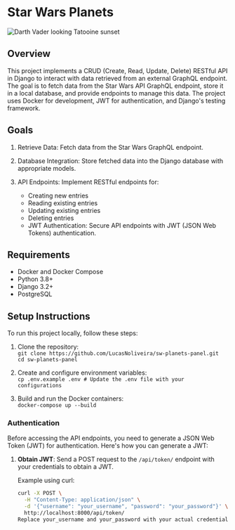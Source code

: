 # Star Wars Planets

![Darth Vader looking Tatooine sunset](https://64.media.tumblr.com/9dc2e9cc2805063596f0153f3296df4e/tumblr_pp8bteVjQb1w4t7wqo2_540.gifv)

## Overview
This project implements a CRUD (Create, Read, Update, Delete) RESTful API in Django to interact with data retrieved from an external GraphQL endpoint. The goal is to fetch data from the Star Wars API GraphQL endpoint, store it in a local database, and provide endpoints to manage this data. The project uses Docker for development, JWT for authentication, and Django's testing framework.

## Goals

1. Retrieve Data: Fetch data from the Star Wars GraphQL endpoint.
   
2. Database Integration: Store fetched data into the Django database with appropriate models.
   
3. API Endpoints: Implement RESTful endpoints for:
   * Creating new entries
   * Reading existing entries
   * Updating existing entries
   * Deleting entries
   * JWT Authentication: Secure API endpoints with JWT (JSON Web Tokens) authentication.

## Requirements
* Docker and Docker Compose
* Python 3.8+
* Django 3.2+
* PostgreSQL

## Setup Instructions
To run this project locally, follow these steps:
1. Clone the repository:  
`git clone https://github.com/LucasNoliveira/sw-planets-panel.git`  
`cd sw-planets-panel`

2. Create and configure environment variables:  
`cp .env.example .env # Update the .env file with your configurations`

3. Build and run the Docker containers:  
`docker-compose up --build`

### Authentication
Before accessing the API endpoints, you need to generate a JSON Web Token (JWT) for authentication. Here's how you can generate a JWT:

1. **Obtain JWT**: Send a POST request to the `/api/token/` endpoint with your credentials to obtain a JWT.
   
   Example using curl:
   ```bash
   curl -X POST \
     -H "Content-Type: application/json" \
     -d '{"username": "your_username", "password": "your_password"}' \
     http://localhost:8000/api/token/
   Replace your_username and your_password with your actual credentials.


